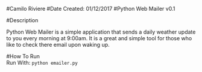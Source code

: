 #Camilo Riviere
#Date Created: 01/12/2017
#Python Web Mailer v0.1
<br>



#Description
<br>

Python Web Mailer is a simple application that sends a daily weather update to you every morning at 9:00am. It is a great and simple tool for those who like to check there email upon waking up.



#How To Run
<br>
Run With: `python emailer.py`
